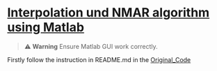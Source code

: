 # [Interpolation und NMAR algorithm using Matlab](https://journals.plos.org/plosone/article?id=10.1371/journal.pone.0227656)

> ⚠️ **Warning** 
> Ensure Matlab GUI work correctly. 

Firstly follow the instruction in README.md in the [Original_Code](./Original_Code/Readme.txt)